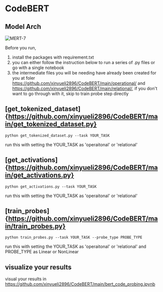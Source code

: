 # CodeBERT

## Model Arch

![MERT-7](https://github.com/xinyueli2896/CodeBERT/assets/144223393/33859b7e-dd24-4a3b-bbee-cbaea04570d2)

Before you run,
1. install the packages with requirement.txt
2. you can either follow the instruction below to run a series of .py files or go with a single notebook 
3. the intermediate files you will be needing have already been created for you at foler https://github.com/xinyueli2896/CodeBERT/main/operational/ and https://github.com/xinyueli2896/CodeBERT/main/relational/, if you don't want to go through with it, skip to train probe step directly

## [get_tokenized_dataset]{https://github.com/xinyueli2896/CodeBERT/main/get_tokenized_dataset.py}

```
python get_tokenized_dataset.py --task YOUR_TASK
```

run this with setting the YOUR_TASK as 'operaitonal' or 'relational'

## [get_activations]{https://github.com/xinyueli2896/CodeBERT/main/get_activations.py}
```
python get_activations.py --task YOUR_TASK
```

run this with setting the YOUR_TASK as 'operaitonal' or 'relational'

## [train_probes]{https://github.com/xinyueli2896/CodeBERT/main/train_probes.py}
```
python train_probes.py --task YOUR_TASK --probe_type PROBE_TYPE
```

run this with setting the YOUR_TASK as 'operaitonal' or 'relational' and PROBE_TYPE as Linear or NonLinear

## visualize your results 
visual your results in https://github.com/xinyueli2896/CodeBERT/main/bert_code_probing.ipynb
